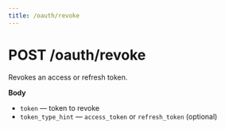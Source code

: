```yaml
---
title: /oauth/revoke
---
```


# POST /oauth/revoke

Revokes an access or refresh token.

**Body**

- `token` — token to revoke
- `token_type_hint` — `access_token` or `refresh_token` (optional)
